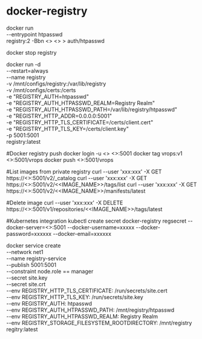 # docker-registry

docker run \
  --entrypoint htpasswd \
  registry:2 -Bbn <<user>> <<pwd>> > auth/htpasswd
  
docker stop registry

docker run -d \
  --restart=always \
  --name registry \
  -v /mnt/configs/registry:/var/lib/registry \
  -v /mnt/configs/certs:/certs \
  -e "REGISTRY_AUTH=htpasswd" \
  -e "REGISTRY_AUTH_HTPASSWD_REALM=Registry Realm" \
  -e "REGISTRY_AUTH_HTPASSWD_PATH=/var/lib/registry/htpasswd" \
  -e "REGISTRY_HTTP_ADDR=0.0.0.0:5001" \
  -e "REGISTRY_HTTP_TLS_CERTIFICATE=/certs/client.cert" \
  -e "REGISTRY_HTTP_TLS_KEY=/certs/client.key" \
  -p 5001:5001 \
  registry:latest
  
#Docker registry push
docker login -u <<user>> <<HOSTNAME>>:5001
docker tag vrops:v1 <<HOSTNAME>>:5001/vrops
docker push <<HOSTNAME>>:5001/vrops

#List images from private registry
curl --user 'xxx:xxx' -X GET https://<<HOSTNAME>>:5001/v2/_catalog
curl --user 'xxx:xxx' -X GET https://<<HOSTNAME>>:5001/v2/<<IMAGE_NAME>>/tags/list
curl --user 'xxx:xxx' -X GET https://<<HOSTNAME>>:5001/v2/<<IMAGE_NAME>>/manifests/latest

#Delete image
curl --user 'xxx:xxx' -X DELETE https://<<HOSTNAME>>:5001/v1/repositories/<<IMAGE_NAME>>/tags/latest
  
#Kubernetes integration
kubectl create secret docker-registry regsecret --docker-server=<<HOSTNAME>>:5001 --docker-username=xxxxx --docker-password=xxxxxx --docker-email=xxxxxx
  
 docker service create \
 --network net1 \
 --name registry-service \
 --publish 5001:5001 \
 --constraint node.role == manager \
 --secret site.key \
 --secret site.crt \
	--env  REGISTRY_HTTP_TLS_CERTIFICATE: /run/secrets/site.cert     \
    --env  REGISTRY_HTTP_TLS_KEY: /run/secrets/site.key              \
    --env  REGISTRY_AUTH: htpasswd                                   \
    --env  REGISTRY_AUTH_HTPASSWD_PATH: /mnt/registry/htpasswd       \
    --env  REGISTRY_AUTH_HTPASSWD_REALM: Registry Realm              \
    --env  REGISTRY_STORAGE_FILESYSTEM_ROOTDIRECTORY: /mnt/registry  \
 regitry:latest
